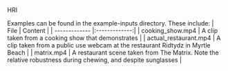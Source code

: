 HRI 


Examples can be found in the example-inputs directory. These include:
| File          | Content           |
| ------------- |:-------------:| 
| cooking_show.mp4           | A clip taken from a cooking show that demonstrates  |
| actual_restaurant.mp4      | A clip taken from a public use webcam at the restaurant Ridtydz in Myrtle Beach      |
| matrix.mp4      | A restaurant scene taken from The Matrix. Note the relative robustness during chewing, and despite sunglasses      |












